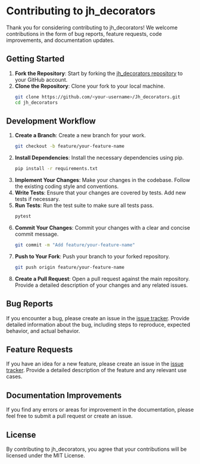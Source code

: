 # Contributing to jh_decorators

Thank you for considering contributing to jh_decorators! We welcome contributions in the form of bug reports, feature requests, code improvements, and documentation updates.

## Getting Started

1. **Fork the Repository**: Start by forking the [jh_decorators repository](https://github.com/JeongHan-Bae/Jh_decorators) to your GitHub account.
2. **Clone the Repository**: Clone your fork to your local machine.
    ```bash
    git clone https://github.com/<your-username>/Jh_decorators.git
    cd jh_decorators
    ```

## Development Workflow

1. **Create a Branch**: Create a new branch for your work.
    ```bash
    git checkout -b feature/your-feature-name
    ```
2. **Install Dependencies**: Install the necessary dependencies using pip.
    ```bash
    pip install -r requirements.txt
    ```
3. **Implement Your Changes**: Make your changes in the codebase. Follow the existing coding style and conventions.
4. **Write Tests**: Ensure that your changes are covered by tests. Add new tests if necessary.
5. **Run Tests**: Run the test suite to make sure all tests pass.
    ```bash
    pytest
    ```
6. **Commit Your Changes**: Commit your changes with a clear and concise commit message.
    ```bash
    git commit -m "Add feature/your-feature-name"
    ```
7. **Push to Your Fork**: Push your branch to your forked repository.
    ```bash
    git push origin feature/your-feature-name
    ```
8. **Create a Pull Request**: Open a pull request against the main repository. Provide a detailed description of your changes and any related issues.

## Bug Reports

If you encounter a bug, please create an issue in the [issue tracker](https://github.com/JeongHan-Bae/jh_decorators/issues). Provide detailed information about the bug, including steps to reproduce, expected behavior, and actual behavior.

## Feature Requests

If you have an idea for a new feature, please create an issue in the [issue tracker](https://github.com/JeongHan-Bae/jh_decorators/issues). Provide a detailed description of the feature and any relevant use cases.

## Documentation Improvements

If you find any errors or areas for improvement in the documentation, please feel free to submit a pull request or create an issue.

## License

By contributing to jh_decorators, you agree that your contributions will be licensed under the MIT License.

